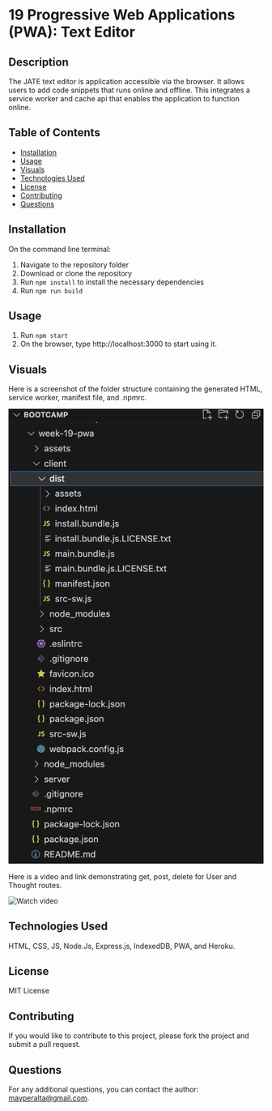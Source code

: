 # 19 Progressive Web Applications (PWA): Text Editor

## Description

The JATE text editor is application accessible via the browser. It allows users to add code snippets that runs online and offline. This integrates a service worker and cache api that enables the application to function online. 

  ## Table of Contents
  - [Installation](#installation)
  - [Usage](#usage)
  - [Visuals](#visuals)
  - [Technologies Used](#technologies)
  - [License](#license)
  - [Contributing](#contributing)
  - [Questions](#questions)

  ## Installation
  On the command line terminal:
  1. Navigate to the repository folder 
  2. Download or clone the repository
  3. Run `npm install` to install the necessary dependencies
  4. Run `npm run build` 

  ## Usage
  1. Run `npm start`
  2. On the browser, type http://localhost:3000 to start using it. 

  ## Visuals
  Here is a screenshot of the folder structure containing the generated HTML, service worker, manifest file, and .npmrc. 

  ![Folder Structure](./assets/folder.png)

  Here is a video and link demonstrating get, post, delete for User and Thought routes. 

  ![Watch video](./assets/)

  ## Technologies Used
  HTML, CSS, JS, Node.Js, Express.js, IndexedDB, PWA, and Heroku. 

  ## License
  MIT License

  ## Contributing
  If you would like to contribute to this project, please fork the project and submit a pull request.

  ## Questions
  For any additional questions, you can contact the author: mayperalta@gmail.com. 

